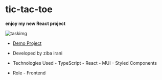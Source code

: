 # tic-tac-toe

**enjoy my new React project**

![taskimg](https://github.com/user-attachments/assets/615c93e3-7acd-4558-8991-146110b92b0d)

- [Demo Project](https://tic-tac-toe-ruby-phi.vercel.app/)

- Developed by ziba irani

- Technologies Used - TypeScript - React - MUI - Styled Components 

- Role - Frontend
